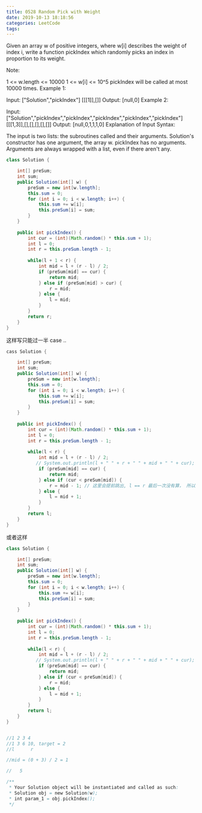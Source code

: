 ```yaml
---
title: 0528 Random Pick with Weight
date: 2019-10-13 18:18:56
categories: LeetCode
tags:
---
```



Given an array w of positive integers, where w[i] describes the weight of index i, write a function pickIndex which randomly picks an index in proportion to its weight.

Note:

1 <= w.length <= 10000
1 <= w[i] <= 10^5
pickIndex will be called at most 10000 times.
Example 1:

Input: 
["Solution","pickIndex"]
[[[1]],[]]
Output: [null,0]
Example 2:

Input: 
["Solution","pickIndex","pickIndex","pickIndex","pickIndex","pickIndex"]
[[[1,3]],[],[],[],[],[]]
Output: [null,0,1,1,1,0]
Explanation of Input Syntax:

The input is two lists: the subroutines called and their arguments. Solution's constructor has one argument, the array w. pickIndex has no arguments. Arguments are always wrapped with a list, even if there aren't any.

```java
class Solution {

    int[] preSum;
    int sum;
    public Solution(int[] w) {
        preSum = new int[w.length];
        this.sum = 0;
        for (int i = 0; i < w.length; i++) {
            this.sum += w[i];
            this.preSum[i] = sum; 
        }
    }
    
    public int pickIndex() {
        int cur = (int)(Math.random() * this.sum + 1);
        int l = 0;
        int r = this.preSum.length - 1;
        
        while(l + 1 < r) {
            int mid = l + (r - l) / 2;
            if (preSum[mid] == cur) {
                return mid;
            } else if (preSum[mid] > cur) {
                r = mid;
            } else {
                l = mid;
            }
        }
        return r;
    }
}
```

这样写只能过一半 case ..

```java
cass Solution {

    int[] preSum;
    int sum;
    public Solution(int[] w) {
        preSum = new int[w.length];
        this.sum = 0;
        for (int i = 0; i < w.length; i++) {
            this.sum += w[i];
            this.preSum[i] = sum; 
        }
    }
    
    public int pickIndex() {
        int cur = (int)(Math.random() * this.sum + 1);
        int l = 0;
        int r = this.preSum.length - 1;
        
        while(l < r) {
            int mid = l + (r - l) / 2;
           // System.out.println(l + " " + r + " " + mid + " " + cur);
            if (preSum[mid] == cur) {
                return mid;
            } else if (cur < preSum[mid]) {
                r = mid - 1; // 这里会提前跳出, l == r 最后一次没有算， 所以要把条件改成 l <= r, 算最后一次，看是否是结果
            } else {
                l = mid + 1;
            }
        } 
        return l;
    }
}
```

或者这样

```java
class Solution {

    int[] preSum;
    int sum;
    public Solution(int[] w) {
        preSum = new int[w.length];
        this.sum = 0;
        for (int i = 0; i < w.length; i++) {
            this.sum += w[i];
            this.preSum[i] = sum; 
        }
    }
    
    public int pickIndex() {
        int cur = (int)(Math.random() * this.sum + 1);
        int l = 0;
        int r = this.preSum.length - 1;
        
        while(l < r) {
            int mid = l + (r - l) / 2;
           // System.out.println(l + " " + r + " " + mid + " " + cur);
            if (preSum[mid] == cur) {
                return mid;
            } else if (cur < preSum[mid]) {
                r = mid;
            } else {
                l = mid + 1;
            }
        } 
        return l;
    }
}


//1 2 3 4
//1 3 6 10, target = 2
//l      r

//mid = (0 + 3) / 2 = 1

//   5

/**
 * Your Solution object will be instantiated and called as such:
 * Solution obj = new Solution(w);
 * int param_1 = obj.pickIndex();
 */
```

